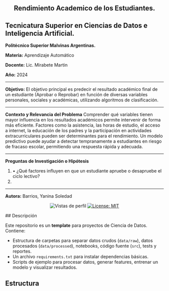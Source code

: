 <div align="center">
  <h2 align="center">
   Rendimiento Academico de los Estudiantes.  
    
  </h2>
</div>


## Tecnicatura Superior en Ciencias de Datos e Inteligencia Artificial.

**Politécnico Superior Malvinas Argentinas.**

**Materia:** Aprendizaje Automático

**Docente:** Lic. Mirabete Martin

**Año:** 2024

*****************************************************************************
**Objetivo:**
El objetivo principal es predecir el resultado académico final de un estudiante (Aprobar o Reprobar) en función de diversas variables personales, sociales y académicas, utilizando algoritmos de clasificación.
******************************************************************************
**Contexto y Relevancia del Problema**
Comprender qué variables tienen mayor influencia en los resultados académicos permite intervenir de forma más eficiente. Factores como la asistencia, las horas de estudio, el acceso a internet, la educación de los padres y la participación en actividades extracurriculares pueden ser determinantes para el rendimiento. Un modelo predictivo puede ayudar a detectar tempranamente a estudiantes en riesgo de fracaso escolar, permitiendo una respuesta rápida y adecuada.

*****************************************************************************
**Preguntas de Investigación o Hipótesis**
1. •	¿Qué factores influyen en que un estudiante apruebe o desapruebe el ciclo lectivo?
2. 

*****************************************************************************
**Autora:** Barrios, Yanina Soledad



<p align="center">
  <img src="https://komarev.com/ghpvc/?username=edfedo" alt="Vistas de perfil" />
  <a href="https://opensource.org/licenses/MIT">
    <img src="https://img.shields.io/badge/License-MIT-yellow.svg" alt="License: MIT" />
  </a>
</p>
## Descripción

Este repositorio es un **template** para proyectos de Ciencia de Datos. Contiene:

- Estructura de carpetas para separar datos crudos (`data/raw`), datos procesados (`data/processed`), notebooks, código fuente (`src`), tests y reportes.  
- Un archivo `requirements.txt` para instalar dependencias básicas.  
- Scripts de ejemplo para procesar datos, generar features, entrenar un modelo y visualizar resultados.

## Estructura

